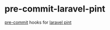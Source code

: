 # pre-commit-laravel-pint

[pre-commit](https://pre-commit.com/) hooks for [laravel pint](https://github.com/laravel/pint)
